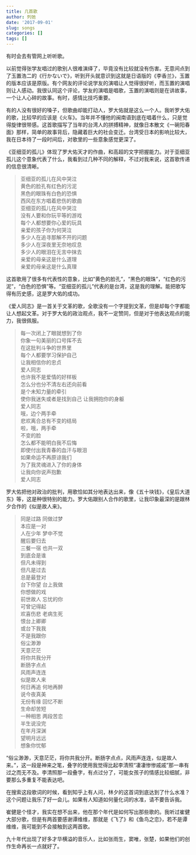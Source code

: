 ```yaml
---
title: 几首歌
author: 列弛
date: '2017-09-01'
slug: songs
categories: []
tags: []
---
```


有时会去有管网上听听歌。   

以前觉得张学友唱过的歌别人很难演绎了，毕竟没有比较就没有伤害。无意间点到了玉置浩二的《行かないで》，听到开头就意识到这就是日语版的《李香兰》，玉置的版本应该是原版。有个网友的评论说学友的演唱让人觉得很好听，而玉置的演唱则让人感动。我很认同这个评论，学友的演唱是唱歌，玉置的演唱则是在讲故事，一个让人心碎的故事。有时，感情比技巧重要。  

有的人没有很好的嗓子，但歌曲却能打动人，罗大佑就是这么一个人。我听罗大佑的歌，比较早的应该是《火车》。当年并不懂他的闽南语到底在唱着什么，只是觉得旋律很带感。这首歌描写了当年的台湾人的拼搏精神，就像日本散文《一碗阳春面》那样，简单的故事背后，隐藏着巨大的社会变迁。台湾受日本的影响比较大，我在日本待了一段时间后，对歌里的一些意象感觉更深了。

《亚细亚的孤儿》体现了罗大佑天才的作曲，和高超的文字把握能力。对于亚细亚孤儿这个意象代表了什么，我看到过几种不同的解释，不过对我来说，这首歌传递的信息很清晰。

> 亚细亚的孤儿在风中哭泣  
黄色的脸孔有红色的污泥  
黑色的眼珠有白色的恐惧  
西风在东方唱着悲伤的歌曲  
亚细亚的孤儿在风中哭泣  
没有人要和你玩平等的游戏  
每个人都想要你心爱的玩具  
亲爱的孩子你为何哭泣  
多少人在追寻那解不开的问题  
多少人在深夜里无奈地叹息  
多少人的眼泪在无言中抹去  
亲爱的母亲这是什么道理  
亲爱的母亲这是什么真理  

这首歌用了很多有代表性的意象，比如“黄色的脸孔”，“黑色的眼珠”，“红色的污泥”，“白色的恐惧”等。“亚细亚的孤儿”代表的是台湾，这是我的理解。能把歌写得有历史感，这是罗大佑的成功。

《爱人同志》是一首关于文革的歌，全歌没有一个字提到文革，但是却每个字都能让人想起文革。对于罗大佑的政治观点，我不一定赞同，但是对于他表达观点的能力，我很佩服。

> 每一次闭上了眼就想到了你  
你象一句美丽的口号挥不去  
在这批判斗争的世界里  
每个人都要学习保护自己  
让我相信你的忠贞  
爱人同志  
也许我不是爱情的好样板  
怎么分也分不清左右还向前看  
是个未知力量的牵引  
使你我迷失或者是找到自己
让我拥抱你的身躯  
爱人同志  
哦，边个两手牵  
悲欢离合总有不变的结局  
啦，哦，两手牵  
不变的脸  
怎么都不能明白我不后悔  
即使付出我青春的血汗与眼泪  
如果命运不再原谅我们  
为了我灵魂进入了你的身体  
让我向你说声抱歉  
爱人同志  

罗大佑把他对政治的批判，用歌恰如其分地表达出来，像《五十块钱》，《皇后大道东》等，这是种很特别的能力。罗大佑跟别人合作的歌里，让我印象最深的是跟林夕合作的《似是故人来》。  

> 同是过路 同做过梦  
本应是一对  
人在少年 梦中不觉  
醒后要归去  
三餐一宿 也共一双  
到底会是谁  
但凡未得到  
但凡是过去  
总是最登对  
台下你望 台上我做  
你想做的戏  
前世故人 忘忧的你  
可曾记得起  
欢喜伤悲 老病生死  
恨台上卿卿  
或台下我我  
不是我跟你  
俗尘渺渺  
天意茫茫  
将你共我分开  
断肠字点点  
风雨声连连  
似是故人来  
何日再追 何地再醉  
说今夜真美  
无份有缘 回忆不断  
生命却苦短  
一种相思 两段苦恋  
半生说没完  
在年月深渊  
望明月远远  
想象你忧郁  

“俗尘渺渺，天意茫茫，将你共我分开。断肠字点点，风雨声连连，似是故人来。”，这一段是神来之笔，叠字的使用我觉得比起李清照“凄凄惨惨戚戚”那一串有过之而无不及。李清照那一段叠字，有点过分了，可能女孩子的情感比较细腻，非要那么多重复不能表达吧。

在搜索这段歌词的时候，看到知乎上有人问，林夕的这首词到底达到了什么水准？这个问题让我乐了好一会儿。如果有人知道如何量化词的水准，请不要告诉我。  

崔健是个怪才，我实在想不出来，他在那个年代是如何写出那些歌的。我听过崔健大部分歌，但是有两首要感谢谭维维，那就是《飞了》和《鱼鸟之恋》，若不是谭维维，我可能到不会接触到这两首歌。

九十年代出现了好多才华横溢的音乐人，比如张雨生，窦唯，张楚，如果他们的创作生命再长一点就好了。





